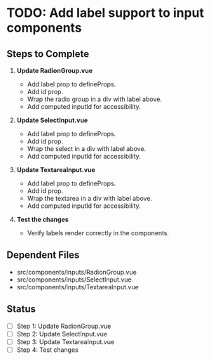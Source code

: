 # TODO: Add label support to input components

## Steps to Complete

1. **Update RadionGroup.vue**
   - Add label prop to defineProps.
   - Add id prop.
   - Wrap the radio group in a div with label above.
   - Add computed inputId for accessibility.

2. **Update SelectInput.vue**
   - Add label prop to defineProps.
   - Add id prop.
   - Wrap the select in a div with label above.
   - Add computed inputId for accessibility.

3. **Update TextareaInput.vue**
   - Add label prop to defineProps.
   - Add id prop.
   - Wrap the textarea in a div with label above.
   - Add computed inputId for accessibility.

4. **Test the changes**
   - Verify labels render correctly in the components.

## Dependent Files

- src/components/inputs/RadionGroup.vue
- src/components/inputs/SelectInput.vue
- src/components/inputs/TextareaInput.vue

## Status

- [ ] Step 1: Update RadionGroup.vue
- [ ] Step 2: Update SelectInput.vue
- [ ] Step 3: Update TextareaInput.vue
- [ ] Step 4: Test changes
